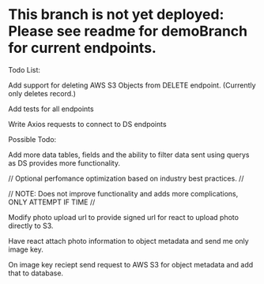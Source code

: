 # This branch is not yet deployed: Please see readme for demoBranch for current endpoints.

Todo List:

Add support for deleting AWS S3 Objects from DELETE endpoint. (Currently only deletes record.)

Add tests for all endpoints

Write Axios requests to connect to DS endpoints

Possible Todo:

Add more data tables, fields and the ability to filter data sent using querys as DS provides more functionality.

// Optional perfomance optimization based on industry best practices. //

// NOTE: Does not improve functionality and adds more complications, ONLY ATTEMPT IF TIME //

Modify photo upload url to provide signed url for react to upload photo directly to S3.

Have react attach photo information to object metadata and send me only image key.

On image key reciept send request to AWS S3 for object metadata and add that to database.
